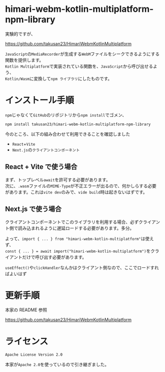# himari-webm-kotlin-multiplatform-npm-library
実験的ですが、

https://github.com/takusan23/HimariWebmKotlinMultiplatform

`JavaScript`の`MediaRecorder`が生成する`WebM`ファイルをシークできるようにする関数を提供します。  
`Kotlin Multiplatform`で実装されている関数を、`JavaScript`から呼び出せるよう、  
`Kotlin/Wasm`に変換して`npm ライブラリ`にしたものです。

# インストール手順
`npm`じゃなくて`GitHub`のリポジトリから`npm install`でゴメン、

```
npm install takusan23/himari-webm-kotlin-multiplatform-npm-library
```

今のところ、以下の組み合わせて利用できることを確認しました  
- `React`+`Vite`
- `Next.js`の`クライアントコンポーネント`

## React + Vite で使う場合
まず、トップレベル`await`を許可する必要があります。  
次に、`.wasm`ファイルの`MIME-Type`が不正エラーが出るので、何かしらする必要があります。これは`vite dev`のみで、`vide build`時は起きないはずです。

## Next.js で使う場合
クライアントコンポーネントでこのライブラリを利用する場合、必ずクライアント側で読み込まれるように遅延ロードする必要があります。多分。

よって、` import { ... } from "himari-webm-kotlin-multiplatform" `は使えず、  
` const { ... } = await import("himari-webm-kotlin-multiplatform") `をクライアントだけで呼び出す必要があります。

`useEffect()`や`clickHandler`なんかはクライアント側なので、ここでロードすればよいはず

# 更新手順
本家の README 参照

https://github.com/takusan23/HimariWebmKotlinMultiplatform

# ライセンス
`Apache License Version 2.0`

本家が`Apache 2.0`を使っているので引き継ぎました。
